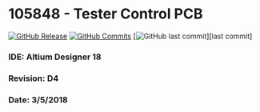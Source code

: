 # 105848 - Tester Control PCB

[![GitHub Release][releases-shield]][releases]
[![GitHub Commits][commits-shield]][commits]
[![GitHub last commit][last]][last commit]


### IDE: Altium Designer 18
### Revision: D4
### Date: 3/5/2018



[releases]: https://github.com/dhahaj/105848/releases
[releases-shield]: https://img.shields.io/github/release/hassio-addons/addon-appdaemon3.svg
[commits]: https://github.com/dhahaj/105848/commits/master
[commits-shield]: https://img.shields.io/github/commit-activity/y/hassio-addons/addon-ide.svg
[last]: https://img.shields.io/github/last-commit/google/skia.svg
